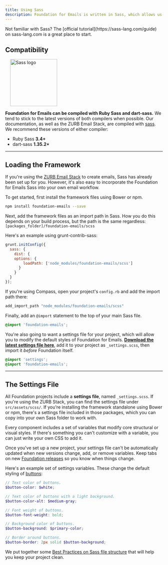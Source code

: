 ```yaml
---
title: Using Sass
description: Foundation for Emails is written in Sass, which allows us to make the codebase customizable and flexible.
---
```


<div class="primary callout">
  <p>Not familiar with Sass? The [official tutorial](https://sass-lang.com/guide) on sass-lang.com is a great place to start.</p>
</div>

## Compatibility

<img src="assets/img/logos/sass-logo.svg" alt="Sass logo" class="float-right" style="width: 150px; height: 150px; margin-left: 1rem;">

**Foundation for Emails can be compiled with Ruby Sass and dart-sass.** We tend to stick to the latest versions of both compilers when possible. Our documentation, as well as the ZURB Email Stack, are compiled with [sass](https://github.com/sass/dart-sass). We recommend these versions of either compiler:

- Ruby Sass **3.4+**
- dart-sass **1.35.2+**

---

## Loading the Framework

If you're using the [ZURB Email Stack](zurb-stack.html) to create emails, Sass has already been set up for you. However, it's also easy to incorporate the Foundation for Emails Sass into your own email workflow.

To get started, first install the framework files using Bower or npm.

```bash
npm install foundation-emails --save
```

Next, add the framework files as an import path in Sass. How you do this depends on your build process, but the path is the same regardless: `[packages_folder]/foundation-emails/scss`

Here's an example using grunt-contrib-sass:

```js
grunt.initConfig({
  sass: {
    dist: {
    options: {
        loadPath: ['node_modules/foundation-emails/scss']
      }
    }
  }
});
```

If you're using Compass, open your project's `config.rb` and add the import path there:

```ruby
add_import_path "node_modules/foundation-emails/scss"
```

Finally, add an `@import` statement to the top of your main Sass file.

```scss
@import 'foundation-emails';
```

You're also going to want a settings file for your project, which will allow you to modify the default styles of Foundation for Emails. **[Download the latest settings file here](https://raw.githubusercontent.com/zurb/foundation-emails/master/scss/settings/_settings.scss)**, add it to your project as `_settings.scss`, then import it *before* Foundation itself.

```scss
@import 'settings';
@import 'foundation-emails';
```

---

## The Settings File

All Foundation projects include a **settings file**, named `_settings.scss`. If you're using the ZURB Stack, you can find the settings file under `src/assets/scss/`. If you're installing the framework standalone using Bower or npm, there's a settings file included in those packages, which you can copy into your own Sass folder to work with.

Every component includes a set of variables that modify core structural or visual styles. If there's something you can't customize with a variable, you can just write your own CSS to add it.

<div class="callout warning">
  <p>Once you've set up a new project, your settings file can't be automatically updated when new versions change, add, or remove variables. Keep tabs on new <a href="https://github.com/zurb/foundation-emails/releases">Foundation releases</a> so you know when things change.</p>
</div>

Here's an example set of settings variables. These change the default styling of [buttons](button.html):

```scss
// Text color of buttons.
$button-color: $white;

// Text color of buttons with a light background.
$button-color-alt: $medium-gray;

// Font weight of buttons.
$button-font-weight: bold;

// Background color of buttons.
$button-background: $primary-color;

// Border around buttons.
$button-border: 2px solid $button-background;
```

We put together some [Best Practices on Sass file structure](https://zurb.com/university/lessons/avoid-a-cluttered-mess-sensible-sass-file-structure) that will help you keep your project clean.
